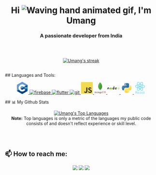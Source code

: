 <h1 align="center">Hi <img src="https://raw.githubusercontent.com/nixin72/nixin72/master/wave.gif" alt="Waving hand animated gif" height="45" width="45" />, I'm Umang</h1>
<h3 align="center">A passionate developer from India</h3>

<br>
<br>
<p align="center">
    <a href="https://github.com/umg-source/github-readme-streak-stats">
        <img title="🔥 Get streak stats for your profile at git.io/streak-stats" alt="Umang's streak" src="https://github-readme-streak-stats.herokuapp.com/?user=umg-source&theme=black-ice&hide_border=true&stroke=0000&background=060A0CD0"/>
    </a>
</p>

<br>
<be>
## Languages and Tools:
<p align="center"> 
  <a href="https://www.w3schools.com/cpp/" target="_blank" rel="noreferrer"> <img src="https://raw.githubusercontent.com/devicons/devicon/master/icons/cplusplus/cplusplus-original.svg" alt="cplusplus" width="40" height="40"/> </a> 
  <a href="https://firebase.google.com/" target="_blank" rel="noreferrer"> <img src="https://www.vectorlogo.zone/logos/firebase/firebase-icon.svg" alt="firebase" width="40" height="40"/> </a> 
  <a href="https://flutter.dev" target="_blank" rel="noreferrer"> <img src="https://www.vectorlogo.zone/logos/flutterio/flutterio-icon.svg" alt="flutter" width="40" height="40"/> </a> <a href="https://git-scm.com/" target="_blank" rel="noreferrer"> <img src="https://www.vectorlogo.zone/logos/git-scm/git-scm-icon.svg" alt="git" width="40" height="40"/> </a> 
  <a href="https://developer.mozilla.org/en-US/docs/Web/JavaScript" target="_blank" rel="noreferrer"> <img src="https://raw.githubusercontent.com/devicons/devicon/master/icons/javascript/javascript-original.svg" alt="javascript" width="40" height="40"/> </a> 
  <a href="https://www.mongodb.com/" target="_blank" rel="noreferrer"> <img src="https://raw.githubusercontent.com/devicons/devicon/master/icons/mongodb/mongodb-original-wordmark.svg" alt="mongodb" width="40" height="40"/> </a> 
  <a href="https://nodejs.org" target="_blank" rel="noreferrer"> <img src="https://raw.githubusercontent.com/devicons/devicon/master/icons/nodejs/nodejs-original-wordmark.svg" alt="nodejs" width="40" height="40"/> </a> 
  <a href="https://www.python.org" target="_blank" rel="noreferrer"> <img src="https://raw.githubusercontent.com/devicons/devicon/master/icons/python/python-original.svg" alt="python" width="40" height="40"/> </a>
  <a href="https://reactjs.org/" target="_blank" rel="noreferrer"> <img src="https://raw.githubusercontent.com/devicons/devicon/master/icons/react/react-original-wordmark.svg" alt="react" width="40" height="40"/> </a>
</p>
## 📊 My Github Stats
    <p align="center">
<!-- <a href="https://github.com/umg-source/github-readme-stats"><img alt="Umang's Github Stats" src="https://github-readme-stats.vercel.app/api?username=umg-source&show_icons=true&count_private=true&theme=react&hide_border=true&bg_color=0D1117" /></a> -->
<a href="https://github.com/umg-source/github-readme-stats"><img alt="Umang's Top Languages" src="https://github-readme-stats.vercel.app/api/top-langs/?username=umg-source&langs_count=8&count_private=true&layout=compact&theme=react&hide_border=true&bg_color=0D1117" /></a>
<br/>
<b>Note:</b> Top languages is only a metric of the languages my public code consists of and doesn't reflect experience or skill level.
</p>
<br/>
<br/>

## 📫 How to reach me:
<p align="center">
<a href = "https://www.linkedin.com/in/umg-gupta/"><img src="https://img.icons8.com/fluent/48/000000/linkedin.png"/></a>
<a href = "https://twitter.com/0um_ng0"><img src="https://img.icons8.com/fluent/48/000000/twitter.png"/></a>
<a href = "https://www.instagram.com/um._.ng/"><img src="https://img.icons8.com/fluent/48/000000/instagram-new.png"/></a>
</p>

<!--
Here are some ideas to get you started:

- 🔭 I’m currently working on ...
- 🌱 I’m currently learning ...
- 👯 I’m looking to collaborate on ...
- 🤔 I’m looking for help with ...
- 💬 Ask me about ...
- 📫 How to reach me: ...
- 😄 Pronouns: ...
- ⚡ Fun fact: ...
-->
